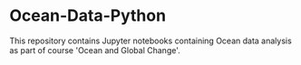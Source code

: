 # Ocean-Data-Python
This repository contains Jupyter notebooks containing Ocean data analysis as part of course 'Ocean and Global Change'.

